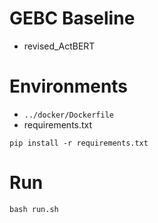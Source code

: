 # GEBC Baseline

- revised_ActBERT


# Environments

- `../docker/Dockerfile` 
- requirements.txt

```{base}
pip install -r requirements.txt
```


# Run

```{base}
bash run.sh
```